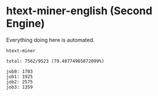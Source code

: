# htext-miner-english (Second Engine)

Everything doing here is automated.

```
htext-miner

total: 7562/9523 (79.40774965872099%)

job0: 1703
job1: 1925
job2: 2575
job3: 1359
```